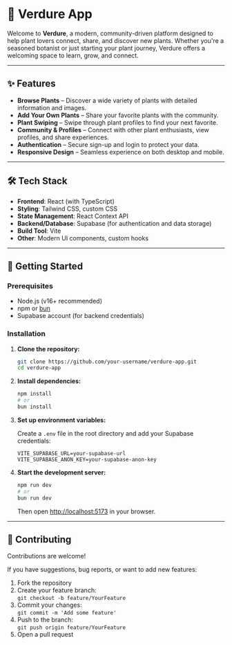 # 🌿 Verdure App

Welcome to **Verdure**, a modern, community-driven platform designed to help plant lovers connect, share, and discover new plants. Whether you're a seasoned botanist or just starting your plant journey, Verdure offers a welcoming space to learn, grow, and connect.

---

## ✨ Features

- **Browse Plants** – Discover a wide variety of plants with detailed information and images.
- **Add Your Own Plants** – Share your favorite plants with the community.
- **Plant Swiping** – Swipe through plant profiles to find your next favorite.
- **Community & Profiles** – Connect with other plant enthusiasts, view profiles, and share experiences.
- **Authentication** – Secure sign-up and login to protect your data.
- **Responsive Design** – Seamless experience on both desktop and mobile.

---

## 🛠️ Tech Stack

- **Frontend**: React (with TypeScript)
- **Styling**: Tailwind CSS, custom CSS
- **State Management**: React Context API
- **Backend/Database**: Supabase (for authentication and data storage)
- **Build Tool**: Vite
- **Other**: Modern UI components, custom hooks

---

## 🚀 Getting Started

### Prerequisites

- Node.js (v16+ recommended)
- npm or [bun](https://bun.sh/)
- Supabase account (for backend credentials)

### Installation

1. **Clone the repository:**

    ```bash
    git clone https://github.com/your-username/verdure-app.git
    cd verdure-app
    ```

2. **Install dependencies:**

    ```bash
    npm install
    # or
    bun install
    ```

3. **Set up environment variables:**

    Create a `.env` file in the root directory and add your Supabase credentials:

    ```env
    VITE_SUPABASE_URL=your-supabase-url
    VITE_SUPABASE_ANON_KEY=your-supabase-anon-key
    ```

4. **Start the development server:**

    ```bash
    npm run dev
    # or
    bun run dev
    ```

    Then open [http://localhost:5173](http://localhost:5173) in your browser.

---

## 🤝 Contributing

Contributions are welcome!

If you have suggestions, bug reports, or want to add new features:

1. Fork the repository  
2. Create your feature branch:  
   `git checkout -b feature/YourFeature`  
3. Commit your changes:  
   `git commit -m 'Add some feature'`  
4. Push to the branch:  
   `git push origin feature/YourFeature`  
5. Open a pull request


